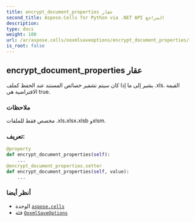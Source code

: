 ```yaml
---
title: encrypt_document_properties عقار
second_title: Aspose.Cells for Python via .NET API المراجع
description:
type: docs
weight: 100
url: /ar/aspose.cells/ooxmlsaveoptions/encrypt_document_properties/
is_root: false
---
```

##  encrypt_document_properties عقار

يشير إلى ما إذا كان سيتم تشفير خصائص المستند عند الحفظ كملف .xls.
القيمة الافتراضية هي true.

###  ملاحظات

مخصص فقط للملفات .xls،xlsx،xlsb وxlsm.
###  تعريف:
```python
@property
def encrypt_document_properties(self):
    ...
@encrypt_document_properties.setter
def encrypt_document_properties(self, value):
    ...
```

###  أنظر أيضا
* الوحدة [`aspose.cells`](../../)
* فئة [`OoxmlSaveOptions`](/cells/python-net/ar/aspose.cells/ooxmlsaveoptions)
